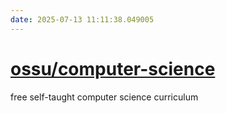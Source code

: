 ```yaml
---
date: 2025-07-13 11:11:38.049005
---
```


# [ossu/computer-science](https://github.com/ossu/computer-science)

free self-taught computer science curriculum
